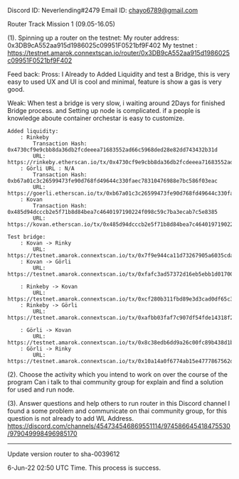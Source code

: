 Discord ID: Neverlending#2479
Email ID: chayo6789@gmail.com

Router Track Mission 1   (09.05-16.05)

(1). Spinning up a router on the testnet:
My router address: 0x3DB9cA552aa915d1986025c09951F0521bf9F402
My testnet : https://testnet.amarok.connextscan.io/router/0x3DB9cA552aa915d1986025c09951F0521bf9F402

Feed back:
Pross:
I Already to Added Liquidity and test a Bridge, this is very easy to used UX and UI is cool and minimal,
feature is show a gas is very good. 

Weak: 
When test a bridge is very slow, i waiting around 2Days for finished Bridge process.
and Setting up node is complicated. if a people is knowledge aboute container orchestar is easy to customize.

    Added liquidity:
        : Rinkeby 
            Transaction Hash: 0x4730cf9e9cbb8da36db2fcdeeea71683552ad66c5968ded28e82dd743432b31d
            URL: https://rinkeby.etherscan.io/tx/0x4730cf9e9cbb8da36db2fcdeeea71683552ad66c5968ded28e82dd743432b31d
        : Görli URL : N/A
            Transaction Hash: 0xb67a01c3c26599473fe90d768fd49644c330faec78310476988e7bc586f03eac
            URL: https://goerli.etherscan.io/tx/0xb67a01c3c26599473fe90d768fd49644c330faec78310476988e7bc586f03eac
        : Kovan 
            Transaction Hash: 0x485d94dcccb2e5f71b8d84bea7c4640197190224f098c59c7ba3ecab7c5e8385
            URL: https://kovan.etherscan.io/tx/0x485d94dcccb2e5f71b8d84bea7c4640197190224f098c59c7ba3ecab7c5e8385

    Test bridge:
        : Kovan -> Rinky
            URL: https://testnet.amarok.connextscan.io/tx/0x7f9e944ca11d73267905a6035cdaea19e844a6cc486125ad8a6f7f07c4828d34
        : Kovan -> Görli 
            URL: https://testnet.amarok.connextscan.io/tx/0xfafc3ad57372d16eb5ebb1d017003007812e36e2d0614dcbe77be7bacf6416a9

        : Rinkeby -> Kovan
            URL: https://testnet.amarok.connextscan.io/tx/0xcf280b311fbd89e3d3cad0df65c33e733e0a50df7bb0dda93f3ce4a658c9f4de
        : Rinkeby -> Görli 
            URL: https://testnet.amarok.connextscan.io/tx/0xafbb03faf7c907df54fde14318f2a6a0ed74ae9dee54b98b1b8579a8e6ff3e97

        : Görli -> Kovan
            URL: https://testnet.amarok.connextscan.io/tx/0x8c38edb6dd9a26c00fc89b438d1b7d96c3723910a9d301f237d9f61221b925ce
        : Görli -> Rinky
            URL: https://testnet.amarok.connextscan.io/tx/0x10a14a0f6774ab15e4777867562d433847fb21bc575591f5b72c2a45a709bb95


(2). Choose the activity which you intend to work on over the course of the program
    Can i talk to thai community group for explain and find a solution for used and run node.

(3). Answer questions and help others to run router in this Discord channel
I found a some problem and communicate on thai community group, for this question is not already to add WL Address.
https://discord.com/channels/454734546869551114/974586645418475530/979049998496985170


--------------------------------------------------------------------------------------------

Update version router to sha-0039612

6-Jun-22 02:50 UTC Time.
This process is success.


